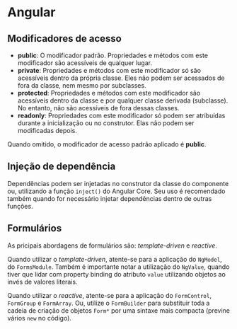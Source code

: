 # Angular


## Modificadores de acesso

- **public**: O modificador padrão. Propriedades e métodos com este modificador são acessíveis de qualquer lugar.
- **private**: Propriedades e métodos com este modificador só são acessíveis dentro da própria classe. Eles não podem ser acessados de fora da classe, nem mesmo por subclasses.
- **protected**: Propriedades e métodos com este modificador são acessíveis dentro da classe e por qualquer classe derivada (subclasse). No entanto, não são acessíveis de fora dessas classes.
- **readonly**: Propriedades com este modificador só podem ser atribuídas durante a inicialização ou no construtor. Elas não podem ser modificadas depois.

Quando omitido, o modificador de acesso padrão aplicado é **public**.

## Injeção de dependência

Dependências podem ser injetadas no construtor da classe do componente ou, utilizando a função `inject()` do Angular Core. Seu uso é recomendado também quando for necessário injetar dependências dentro de outras funções.

## Formulários

As pricipais abordagens de formulários são: *template-driven* e *reactive*.

Quando utilizar o *template-driven*, atente-se para a aplicação do `NgModel`, do `FormsModule`. Também é importante notar a utilização do `NgValue`, quando tiver que lidar com property binding do atributo `value` utilizando objetos ao invés de valores literais.

Quando utilizar o *reactive*, atente-se para a aplicação do `FormControl`, `FormGroup` e `FormArray`. Ou, utilize o `FormBuilder` para substituir toda a cadeia de criação de objetos `Form*` por uma sintaxe mais compacta (previne vários `new` no código).
